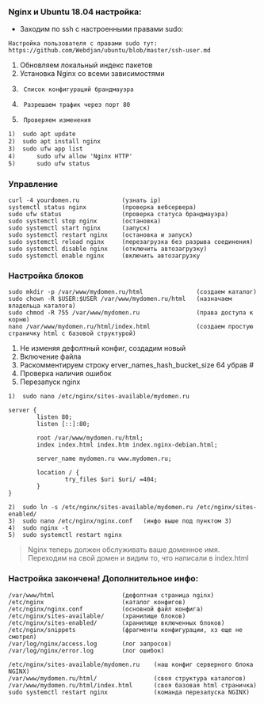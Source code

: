 ### Nginx и Ubuntu 18.04 настройка:

* Заходим по ssh с настроенными правами sudo:

``` 
Настройка пользователя с правами sudo тут: 
https://github.com/Webdjan/ubuntu/blob/master/ssh-user.md
```

1.	Обновляем локальный индекс пакетов
2.	Установка Nginx со всеми зависимостями
3.      Список конфигураций брандмауэра
4.      Разрешаем трафик через порт 80
5.      Проверяем изменения

```txt
1)	sudo apt update
2)	sudo apt install nginx
3)	sudo ufw app list
4)      sudo ufw allow 'Nginx HTTP'
5)      sudo ufw status
```

### Управление

```text
curl -4 yourdomen.ru            (узнать ip)
systemctl status nginx          (проверка вебсервера)
sudo ufw status                 (проверка статуса брандмауэра)
sudo systemctl stop nginx       (остановка)
sudo systemctl start nginx      (запуск) 
sudo systemctl restart nginx    (остановка и запуск)
sudo systemctl reload nginx     (перезагрузка без разрыва соединения)
sudo systemctl disable nginx    (отключить автозагрузку)
sudo systemctl enable nginx     (включить автозагрузку
```

### Настройка блоков

```text
sudo mkdir -p /var/www/mydomen.ru/html               (создаем каталог)
sudo chown -R $USER:$USER /var/www/mydomen.ru/html   (назначаем владельца каталога)
sudo chmod -R 755 /var/www/mydomen.ru                (права доступа к корню)
nano /var/www/mydomen.ru/html/index.html             (создаем простую страничку html с базовой структурой)
```

1.  Не изменяя дефолтный конфиг, создадим новый
2.  Включение файла
3.  Раскомментируем строку erver_names_hash_bucket_size 64 убрав #
4.  Проверка наличия ошибок
5.  Перезапуск nginx

```text
1)  sudo nano /etc/nginx/sites-available/mydomen.ru

server {
        listen 80;
        listen [::]:80;

        root /var/www/mydomen.ru/html;
        index index.html index.htm index.nginx-debian.html;

        server_name mydomen.ru www.mydomen.ru;

        location / {
                try_files $uri $uri/ =404;
        }
}
```

```text
2)  sudo ln -s /etc/nginx/sites-available/mydomen.ru /etc/nginx/sites-enabled/
3)  sudo nano /etc/nginx/nginx.conf   (инфо выше под пунктом 3)
4)  sudo nginx -t
5)  sudo systemctl restart nginx
```


> Nginx теперь должен обслуживать ваше доменное имя. Переходим на свой домен и видим то, что написали в
> index.html

### Настройка закончена! Дополнительное инфо:

```text
/var/www/html                   (дефолтная страница nginx)
/etc/nginx                      (каталог конфигов)
/etc/nginx/nginx.conf           (основной файл конфига)
/etc/nginx/sites-available/     (хранилище блоков)
/etc/nginx/sites-enabled/       (хранилище включенных блоков)
/etc/nginx/snippets             (фрагменты конфигурации, хз еще не смотрел)
/var/log/nginx/access.log       (лог запросов)
/var/log/nginx/error.log        (лог ошибок)
```

```text
/etc/nginx/sites-available/mydomen.ru    (наш конфиг серверного блока NGINX)
/var/www/mydomen.ru/html/                (своя структура каталогов)
/var/www/mydomen.ru/html/index.html      (своя базовая html страничка)
sudo systemctl restart nginx             (команда перезапуска NGINX)
```

